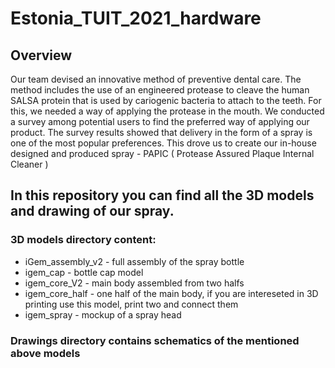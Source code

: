 # Estonia_TUIT_2021_hardware

## Overview
Our team devised an innovative method of preventive dental care. The method includes the use of an engineered protease to cleave the human SALSA protein that is used by cariogenic bacteria to attach to the teeth. For this, we needed a way of applying the protease in the mouth. We conducted a survey among potential users to find the preferred way of applying our product. The survey results showed that delivery in the form of a spray is one of the most popular preferences. This drove us to create our in-house designed and produced spray - PAPIC ( Protease Assured Plaque Internal Cleaner )

## In this repository you can find all the 3D models and drawing of our spray.

### 3D models directory content:
  - iGem_assembly_v2 - full assembly of the spray bottle 
  - igem_cap - bottle cap model
  - igem_core_V2 - main body assembled from two halfs
  - igem_core_half - one half of the main body, if you are intereseted in 3D printing use this model, print two and connect them
  - igem_spray - mockup of a spray head

### Drawings directory contains schematics of the mentioned above models
